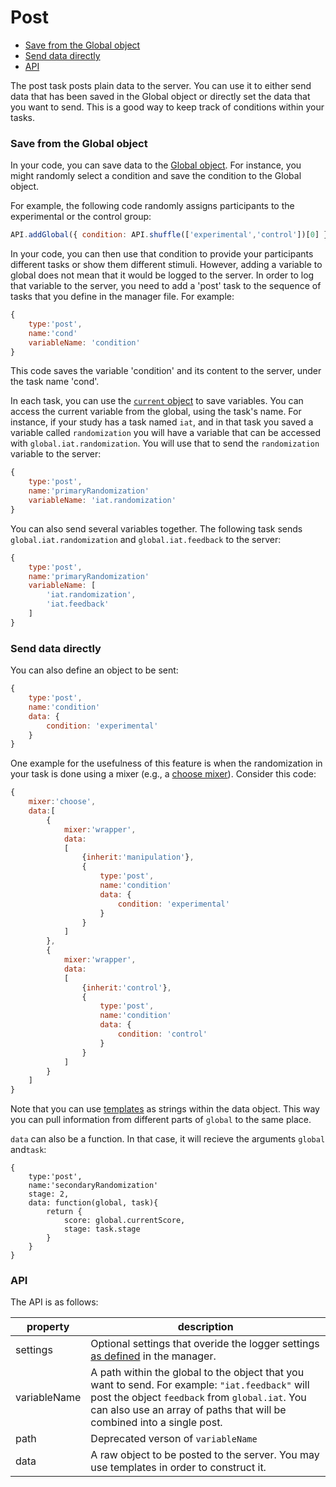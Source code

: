 # Post

- [Save from the Global object](#save-from-the-global-object)
- [Send data directly](#send-data-directly)
- [API](#api)

The post task posts plain data to the server. 
You can use it to either send data that has been saved in the Global object or directly set the data that you want to send.
This is a good way to keep track of conditions within your tasks.

### Save from the Global object
In your code, you can save data to the [Global object](../basics/variables.md#global). For instance, you might randomly select a condition and save the condition to the Global object.

For example, the following code randomly assigns participants to the experimental or the control group:
```javascript
API.addGlobal({ condition: API.shuffle(['experimental','control'])[0] });
```

In your code, you can then use that condition to provide your participants different tasks or show them different stimuli. However, adding a variable to global does not mean that it would be logged to the server. In order to log that variable to the server, you need to add a 'post' task to the sequence of tasks that you define in the manager file. For example:
```javascript
{
    type:'post',
    name:'cond'
    variableName: 'condition'
}
```
This code saves the variable 'condition' and its content to the server, under the task name 'cond'.

In each task, you can use the [`current` object](../basics/variables.md#the-task-object-current) to save variables. 
You can access the current variable from the global, using the task's name. For instance, if your study has a task named `iat`, and in that task you saved a variable called `randomization` you will have a variable that can be accessed with `global.iat.randomization`. You will use that to send the `randomization` variable to the server:

```javascript
{
    type:'post',
    name:'primaryRandomization'
    variableName: 'iat.randomization'
}
```

You can also send several variables together. 
The following task sends `global.iat.randomization` and `global.iat.feedback` to the server:

```javascript
{
    type:'post',
    name:'primaryRandomization'
    variableName: [
        'iat.randomization',
        'iat.feedback'
    ]
}
```

### Send data directly

You can also define an object to be sent:
```javascript
{
    type:'post',
    name:'condition'
    data: {
        condition: 'experimental'
    }
}
```
One example for the usefulness of this feature is when the randomization in your task is done using a mixer (e.g., a [choose mixer](../basics/mixer.md#choose)). Consider this code:

```javascript
{
    mixer:'choose',
    data:[
        {
            mixer:'wrapper',
            data: 
            [
                {inherit:'manipulation'},
                {
                    type:'post',
                    name:'condition'
                    data: {
                        condition: 'experimental'
                    }
                }
            ]
        },
        {
            mixer:'wrapper',
            data: 
            [
                {inherit:'control'},
                {
                    type:'post',
                    name:'condition'
                    data: {
                        condition: 'control'
                    }
                }
            ]
        }
    ]
}
```

Note that you can use [templates](../basics/templates.md) as strings within the data object.
This way you can pull information from different parts of `global` to the same place.


`data` can also be a function. In that case, it will recieve the arguments `global` and`task`:

```
{
    type:'post',
    name:'secondaryRandomization'
    stage: 2,
    data: function(global, task){
        return {
            score: global.currentScore,
            stage: task.stage
        }
    }
}
```

### API

The API is as follows:

property        | description
--------------- | ---------------------
settings        | Optional settings that overide the logger settings [as defined](./API.md#logger) in the manager.
variableName    | A path within the global to the object that you want to send. For example: `"iat.feedback"` will post the object `feedback` from `global.iat`. You can also use an array of paths that will be combined into a single post.
path            | Deprecated verson of `variableName`
data            | A raw object to be posted to the server. You may use templates in order to construct it.
